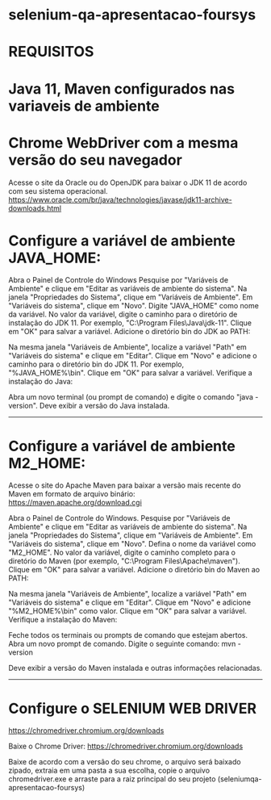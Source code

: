 # selenium-qa-apresentacao-foursys

# REQUISITOS

# Java 11, Maven configurados nas variaveis de ambiente
# Chrome WebDriver com a mesma versão do seu navegador

Acesse o site da Oracle ou do OpenJDK para baixar o JDK 11 de acordo com seu sistema operacional.
https://www.oracle.com/br/java/technologies/javase/jdk11-archive-downloads.html

 # Configure a variável de ambiente JAVA_HOME:

Abra o Painel de Controle do Windows
Pesquise por "Variáveis de Ambiente" e clique em "Editar as variáveis de ambiente do sistema".
Na janela "Propriedades do Sistema", clique em "Variáveis de Ambiente".
Em "Variáveis do sistema", clique em "Novo".
Digite "JAVA_HOME" como nome da variável.
No valor da variável, digite o caminho para o diretório de instalação do JDK 11. Por exemplo, "C:\Program Files\Java\jdk-11".
Clique em "OK" para salvar a variável.
Adicione o diretório bin do JDK ao PATH:

Na mesma janela "Variáveis de Ambiente", localize a variável "Path" em "Variáveis do sistema" e clique em "Editar".
Clique em "Novo" e adicione o caminho para o diretório bin do JDK 11. Por exemplo, "%JAVA_HOME%\bin".
Clique em "OK" para salvar a variável.
Verifique a instalação do Java:

Abra um novo terminal (ou prompt de comando) e digite o comando "java -version". Deve exibir a versão do Java instalada.

----------------------------------------------------------------------------------------------------------------------------------
# Configure a variável de ambiente M2_HOME:

Acesse o site do Apache Maven para baixar a versão mais recente do Maven em formato de arquivo binário:
https://maven.apache.org/download.cgi

Abra o Painel de Controle do Windows.
Pesquise por "Variáveis de Ambiente" e clique em "Editar as variáveis de ambiente do sistema".
Na janela "Propriedades do Sistema", clique em "Variáveis de Ambiente".
Em "Variáveis do sistema", clique em "Novo".
Defina o nome da variável como "M2_HOME".
No valor da variável, digite o caminho completo para o diretório do Maven (por exemplo, "C:\Program Files\Apache\maven").
Clique em "OK" para salvar a variável.
Adicione o diretório bin do Maven ao PATH:

Na mesma janela "Variáveis de Ambiente", localize a variável "Path" em "Variáveis do sistema" e clique em "Editar".
Clique em "Novo" e adicione "%M2_HOME%\bin" como valor.
Clique em "OK" para salvar a variável.
Verifique a instalação do Maven:

Feche todos os terminais ou prompts de comando que estejam abertos.
Abra um novo prompt de comando.
Digite o seguinte comando:
mvn -version

Deve exibir a versão do Maven instalada e outras informações relacionadas.

----------------------------------------------------------------------------------------------------------------------------------

# Configure o SELENIUM WEB DRIVER

https://chromedriver.chromium.org/downloads

Baixe o Chrome Driver: https://chromedriver.chromium.org/downloads

Baixe de acordo com a versão do seu chrome, o arquivo será baixado zipado, extraia em uma pasta a sua escolha, copie o arquivo chromedriver.exe e arraste para a raiz principal do seu projeto (seleniumqa-apresentacao-foursys)

